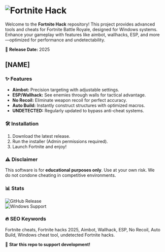 # ![Fortnite Hack](https://i.postimg.cc/05LM1bYD/e0a4f47f-0736-4eee-9791-425172eba9ba.png)  

Welcome to the **Fortnite Hack** repository! This project provides advanced tools and cheats for Fortnite Battle Royale, designed for Windows systems. Enhance your gameplay with features like aimbot, wallhacks, ESP, and more—optimized for performance and undetectability.  

🔹 **Release Date:** 2025  

## [NAME]  

### ✨ Features  
- **Aimbot:** Precision targeting with adjustable settings.  
- **ESP/Wallhack:** See enemies through walls for tactical advantage.  
- **No Recoil:** Eliminate weapon recoil for perfect accuracy.  
- **Auto Build:** Instantly construct structures with optimized macros.  
- **UNDETECTED:** Regularly updated to bypass anti-cheat systems.  

### 🛠️ Installation  
1. Download the latest release.  
2. Run the installer (Admin permissions required).  
3. Launch Fortnite and enjoy!  

### ⚠️ Disclaimer  
This software is for **educational purposes only**. Use at your own risk. We do not condone cheating in competitive environments.  

### 📊 Stats  
![GitHub Release](https://img.shields.io/github/release/FortniteHack/Tool.svg)  
![Windows Support](https://img.shields.io/badge/OS-Windows-blue)  

### 🔥 SEO Keywords  
Fortnite cheats, Fortnite hacks 2025, Aimbot, Wallhack, ESP, No Recoil, Auto Build, Windows cheat tool, undetected Fortnite hacks.  

🌟 **Star this repo to support development!**